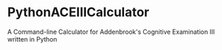 # PythonACEIIICalculator
A Command-line Calculator for Addenbrook's Cognitive Examination III written in Python
